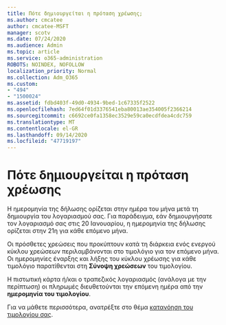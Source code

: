 ```yaml
---
title: Πότε δημιουργείται η πρόταση χρέωσης;
ms.author: cmcatee
author: cmcatee-MSFT
manager: scotv
ms.date: 07/24/2020
ms.audience: Admin
ms.topic: article
ms.service: o365-administration
ROBOTS: NOINDEX, NOFOLLOW
localization_priority: Normal
ms.collection: Adm_O365
ms.custom:
- "494"
- "1500024"
ms.assetid: fdbd403f-49d0-4934-9bed-1c67335f2522
ms.openlocfilehash: 7ed64f01d3376541eba80013ae354005f2366214
ms.sourcegitcommit: c6692ce0fa1358ec3529e59ca0ecdfdea4cdc759
ms.translationtype: MT
ms.contentlocale: el-GR
ms.lasthandoff: 09/14/2020
ms.locfileid: "47719197"
---
```

# <a name="when-is-the-billing-statement-generated"></a>Πότε δημιουργείται η πρόταση χρέωσης

Η ημερομηνία της δήλωσης ορίζεται στην ημέρα του μήνα μετά τη δημιουργία του λογαριασμού σας. Για παράδειγμα, εάν δημιουργήσατε τον λογαριασμό σας στις 20 Ιανουαρίου, η ημερομηνία της δήλωσης ορίζεται στην 21η για κάθε επόμενο μήνα.

Οι πρόσθετες χρεώσεις που προκύπτουν κατά τη διάρκεια ενός ενεργού κύκλου χρεώσεων περιλαμβάνονται στο τιμολόγιο για τον επόμενο μήνα. Οι ημερομηνίες έναρξης και λήξης του κύκλου χρέωσης για κάθε τιμολόγιο παρατίθενται στη **Σύνοψη χρεώσεων** του τιμολογίου.

Η πιστωτική κάρτα ή/και ο τραπεζικός λογαριασμός (ανάλογα με την περίπτωση) οι πληρωμές διευθετούνται την επόμενη ημέρα από την **ημερομηνία του τιμολογίου**.
  
Για να μάθετε περισσότερα, ανατρέξτε στο θέμα [κατανόηση του τιμολογίου σας](https://docs.microsoft.com/microsoft-365/commerce/billing-and-payments/understand-your-invoice2).